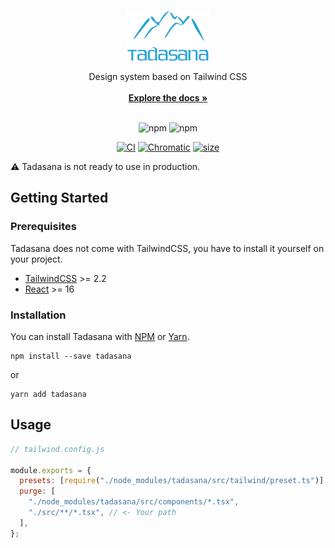 <br/>
<p align="center">
  <a href="https://github.com/stivaugoin/tadasana">
    <img src="images/tadasana.png" alt="Logo" height="80">
  </a>

  <p align="center">
    Design system based on Tailwind CSS
    <br/>
    <br/>
    <a href="https://main--614a7f31a4fdfd003a07d4a0.chromatic.com/"><strong>Explore the docs »</strong></a>
    <br/>
    <br/>
  </p>
  
  <div align="center">
  
![npm](https://img.shields.io/npm/v/tadasana)
![npm](https://img.shields.io/npm/dw/tadasana)

[![CI](https://github.com/stivaugoin/tadasana/actions/workflows/main.yml/badge.svg)](https://github.com/stivaugoin/tadasana/actions/workflows/main.yml)
[![Chromatic](https://github.com/stivaugoin/tadasana/actions/workflows/chromatic.yml/badge.svg)](https://github.com/stivaugoin/tadasana/actions/workflows/chromatic.yml)
[![size](https://github.com/stivaugoin/tadasana/actions/workflows/size.yml/badge.svg)](https://github.com/stivaugoin/tadasana/actions/workflows/size.yml)
  
  </div>
</p>

:warning: Tadasana is not ready to use in production.

## Getting Started

### Prerequisites

Tadasana does not come with TailwindCSS, you have to install it yourself on your project.

- [TailwindCSS](https://tailwindcss.com/docs/installation) >= 2.2
- [React](https://reactjs.org/) >= 16

### Installation

You can install Tadasana with [NPM](https://www.npmjs.com/) or [Yarn](https://yarnpkg.com).

```shell
npm install --save tadasana
```

or

```shell
yarn add tadasana
```

## Usage

```js
// tailwind.config.js

module.exports = {
  presets: [require("./node_modules/tadasana/src/tailwind/preset.ts")],
  purge: [
    "./node_modules/tadasana/src/components/*.tsx",
    "./src/**/*.tsx", // <- Your path
  ],
};
```
